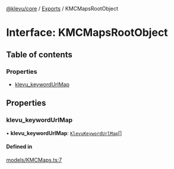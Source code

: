 [@klevu/core]() / [Exports](../modules.md) / KMCMapsRootObject

# Interface: KMCMapsRootObject

## Table of contents

### Properties

- [klevu\_keywordUrlMap](KMCMapsRootObject.md#klevu_keywordurlmap)

## Properties

### klevu\_keywordUrlMap

• **klevu\_keywordUrlMap**: [`KlevuKeywordUrlMap`](KlevuKeywordUrlMap.md)[]

#### Defined in

[models/KMCMaps.ts:7](https://github.com/klevultd/frontend-sdk/blob/492d3760/packages/klevu-core/src/models/KMCMaps.ts#L7)
